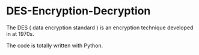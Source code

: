 # DES-Encryption-Decryption
The DES ( data encryption standard ) is an encryption technique developed in at 1970s. 

The code is totally written with Python.
